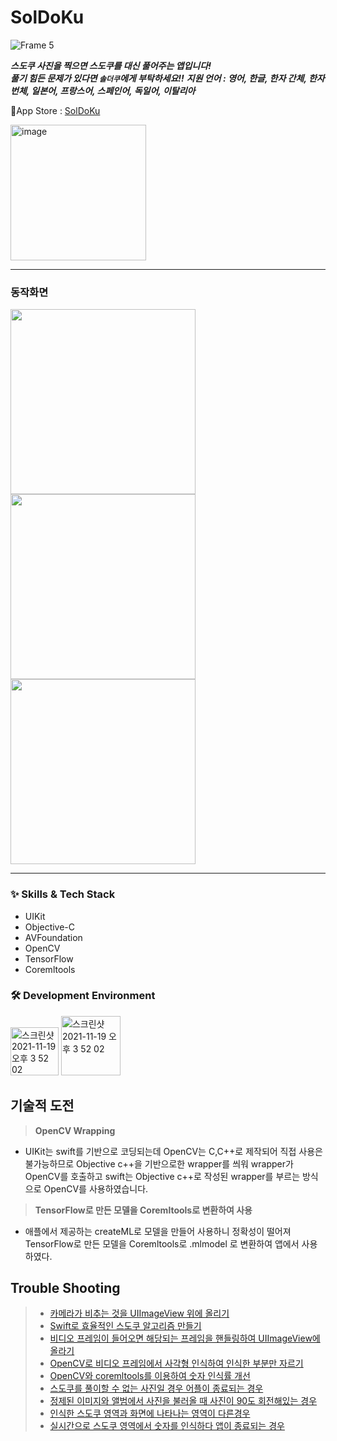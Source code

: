 
# SolDoKu
![Frame 5](https://user-images.githubusercontent.com/63584245/198891933-9802142e-f07a-4cb0-a524-e2966e08ea75.svg)


 _**스도쿠 사진을 찍으면 스도쿠를 대신 풀어주는 앱입니다!**_ <br/>
 _**풀기 힘든 문제가 있다면 `솔더쿠`에게 부탁하세요!!**_
 _**지원 언어 : 영어, 한글, 한자 간체, 한자 번체, 일본어, 프랑스어, 스페인어, 독일어, 이탈리아**_

🔗App Store : <a href="https://apps.apple.com/kr/app/soldoku/id6443436449">SolDoKu</a>

<img width="217" alt="image" src="https://user-images.githubusercontent.com/63584245/196262442-78d3cd11-f7e0-4fb3-b399-47f0cc37e468.jpeg">

---
### 동작화면
<img src= "https://user-images.githubusercontent.com/63584245/194868092-6b418225-66e8-4955-8428-c999d884ab12.gif" width="296">
<img src= "https://user-images.githubusercontent.com/63584245/191350899-77975436-bbf7-4be5-aba0-b6f54dd57546.gif" width="296">
<img src= "https://user-images.githubusercontent.com/63584245/194869326-73162aad-ad56-43c8-bcf3-cdc88d670313.gif" width="296">


---
### :sparkles: Skills & Tech Stack
* UIKit
* Objective-C
* AVFoundation
* OpenCV
* TensorFlow
* Coremltools

### 🛠 Development Environment

<img width="77" alt="스크린샷 2021-11-19 오후 3 52 02" src="https://img.shields.io/badge/iOS-15.0+-silver"> <img width="95" alt="스크린샷 2021-11-19 오후 3 52 02" src="https://img.shields.io/badge/Xcode-13.3-blue">


## 기술적 도전

> **OpenCV Wrapping**
* UIKit는 swift를 기반으로 코딩되는데 OpenCV는 C,C++로 제작되어 직접 사용은 불가능하므로 Objective c++을 기반으로한 wrapper를 씌워 wrapper가 OpenCV를 호출하고 swift는 Objective c++로 작성된 wrapper를 부르는 방식으로 OpenCV를 사용하였습니다.

> **TensorFlow로 만든 모델을 Coremltools로 변환하여 사용**
* 애플에서 제공하는 createML로 모델을 만들어 사용하니 정확성이 떨어져 TensorFlow로 만든 모델을 Coremltools로 .mlmodel 로 변환하여 앱에서 사용하였다.


## Trouble Shooting

> * <a href="https://github.com/Juhwa-Lee1023/SolDoKu/pull/2">카메라가 비추는 것을 UIImageView 위에 올리기</a>
> * <a href="https://github.com/Juhwa-Lee1023/SolDoKu/pull/4">Swift로 효율적인 스도쿠 알고리즘 만들기</a>
> * <a href="https://github.com/Juhwa-Lee1023/SolDoKu/pull/6">비디오 프레임이 들어오면 해당되는 프레임을 핸들링하여 UIImageView에 올라기</a>
> * <a href="https://github.com/Juhwa-Lee1023/SolDoKu/pull/8">OpenCV로 비디오 프레임에서 사각형 인식하여 인식한 부분만 자르기</a>
> * <a href="https://github.com/Juhwa-Lee1023/SolDoKu/pull/16">OpenCV와 coremltools를 이용하여 숫자 인식률 개선</a>
> * <a href="https://github.com/Juhwa-Lee1023/SolDoKu/pull/18">스도쿠를 풀이할 수 없는 사진일 경우 어플이 종료되는 경우</a>
> * <a href="https://github.com/Juhwa-Lee1023/SolDoKu/pull/20">정제된 이미지와 앨범에서 사진을 불러올 때 사진이 90도 회전해있는 경우</a>
> * <a href="https://github.com/Juhwa-Lee1023/SolDoKu/pull/36">인식한 스도쿠 영역과 화면에 나타나는 영역이 다른경우</a>
> * <a href="https://github.com/Juhwa-Lee1023/SolDoKu/pull/36">실시간으로 스도쿠 영역에서 숫자를 인식하다 앱이 종료되는 경우</a>

